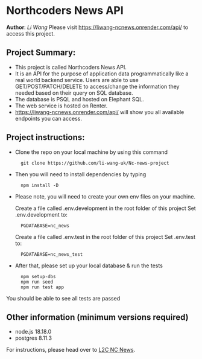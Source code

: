 # Northcoders News API
**Author**: *Li Wang*
Please visit https://liwang-ncnews.onrender.com/api/ to access this project. 

## Project Summary: 
- This project is called Northcoders News API. 
- It is an API for the purpose of application data programmatically like a real world backend service. Users are able to use GET/POST/PATCH/DELETE to access/change the information they needed based on their query on SQL database. 
- The database is PSQL and hosted on Elephant SQL.
- The web service is hosted on Renter. 
- https://liwang-ncnews.onrender.com/api/ will show you all available endpoints you can access. 

## Project instructions: 
- Clone the repo on your local machine by using this command


        git clone https://github.com/li-wang-uk/Nc-news-project
        

- Then you will need to install dependencies by typing 

        npm install -D

- Please note, you will need to create your own env files on your machine. 


    Create a file called .env.development in the root folder of this project
    Set .env.development to:

        PGDATABASE=nc_news

        
    Create a file called .env.test in the root folder of this project
    Set .env.test to:

        PGDATABASE=nc_news_test

- After that, please set up your local database & run the tests

        npm setup-dbs
        npm run seed 
        npm run test app

You should be able to see all tests are passed 

## Other information (minimum versions required)
- node.js 18.18.0
- postgres 8.11.3



For instructions, please head over to [L2C NC News](https://l2c.northcoders.com/courses/be/nc-news).